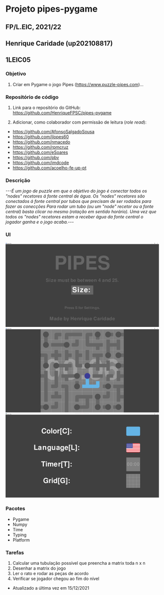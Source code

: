 # Projeto pipes-pygame
## FP/L.EIC, 2021/22
## Henrique Caridade (up202108817)
## 1LEIC05

### Objetivo

1. Criar em Pygame o jogo Pipes (https://www.puzzle-pipes.com)...

### Repositório de código

1) Link para o repositório do GitHub: https://github.com/HenriqueFPSC/pipes-pygame

2) Adicionar, como colaborador com permissão de leitura (*role read*):

- https://github.com/AfonsoSalgadoSousa
- https://github.com/jlopes60
- https://github.com/nmacedo
- https://github.com/rpmcruz
- https://github.com/eSoares
- https://github.com/pbv
- https://github.com/imdcode
- https://github.com/acoelho-fe-up-pt

### Descrição

*---É um jogo de puzzle em que o objetivo do jogo é conectar todos os "nodes" recetores á fonte central de água. 
Os "nodes" recetores são conectados á fonte central por tubos que precisam de ser rodados para fazer as conecções
Para rodar um tubo (ou um "node" recetor ou a fonte central) basta clicar no mesmo (rotação em sentido horário). 
Uma vez que todos os "nodes" recetores estam a receber água da fonte central o jogador ganha e o jogo acaba.---*

### UI

![Starting Screen](UI/Starting_Screen.PNG)
![Game Screen](UI/Game_Screen.PNG)
![Settings_Screen](UI/Settings_Screen.PNG)

### Pacotes

- Pygame
- Numpy
- Time
- Typing
- Platform

### Tarefas

1. Calcular uma tubulação possível que preencha a matrix toda n x n
2. Desenhar a matrix do jogo
3. Ler o rato e rodar as peças de acordo
4. Verificar se jogador chegou ao fim do nível

- Atualizado a última vez em 15/12/2021
